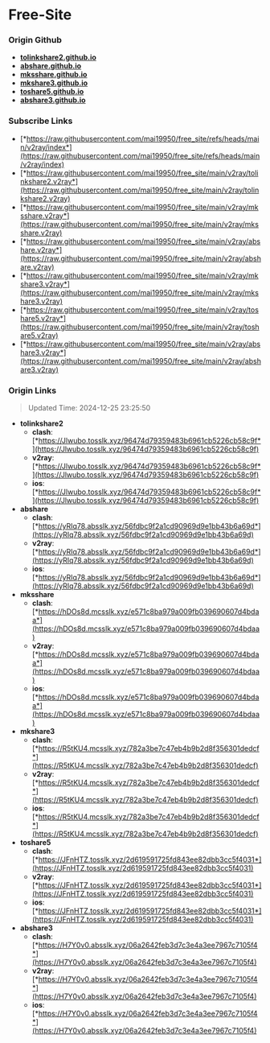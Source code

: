 # Free-Site

### Origin Github

- [**tolinkshare2.github.io**](https://github.com/tolinkshare2/tolinkshare2.github.io)
- [**abshare.github.io**](https://github.com/abshare/abshare.github.io)
- [**mksshare.github.io**](https://github.com/mksshare/mksshare.github.io)
- [**mkshare3.github.io**](https://github.com/mkshare3/mkshare3.github.io)
- [**toshare5.github.io**](https://github.com/toshare5/toshare5.github.io)
- [**abshare3.github.io**](https://github.com/abshare3/abshare3.github.io)

### Subscribe Links

- [*https://raw.githubusercontent.com/mai19950/free_site/refs/heads/main/v2ray/index*](https://raw.githubusercontent.com/mai19950/free_site/refs/heads/main/v2ray/index)
- [*https://raw.githubusercontent.com/mai19950/free_site/main/v2ray/tolinkshare2.v2ray*](https://raw.githubusercontent.com/mai19950/free_site/main/v2ray/tolinkshare2.v2ray)
- [*https://raw.githubusercontent.com/mai19950/free_site/main/v2ray/mksshare.v2ray*](https://raw.githubusercontent.com/mai19950/free_site/main/v2ray/mksshare.v2ray)
- [*https://raw.githubusercontent.com/mai19950/free_site/main/v2ray/abshare.v2ray*](https://raw.githubusercontent.com/mai19950/free_site/main/v2ray/abshare.v2ray)
- [*https://raw.githubusercontent.com/mai19950/free_site/main/v2ray/mkshare3.v2ray*](https://raw.githubusercontent.com/mai19950/free_site/main/v2ray/mkshare3.v2ray)
- [*https://raw.githubusercontent.com/mai19950/free_site/main/v2ray/toshare5.v2ray*](https://raw.githubusercontent.com/mai19950/free_site/main/v2ray/toshare5.v2ray)
- [*https://raw.githubusercontent.com/mai19950/free_site/main/v2ray/abshare3.v2ray*](https://raw.githubusercontent.com/mai19950/free_site/main/v2ray/abshare3.v2ray)

### Origin Links

> Updated Time: 2024-12-25 23:25:50

- **tolinkshare2**
  - **clash**: [*https://Jlwubo.tosslk.xyz/96474d79359483b6961cb5226cb58c9f*](https://Jlwubo.tosslk.xyz/96474d79359483b6961cb5226cb58c9f)
  - **v2ray**: [*https://Jlwubo.tosslk.xyz/96474d79359483b6961cb5226cb58c9f*](https://Jlwubo.tosslk.xyz/96474d79359483b6961cb5226cb58c9f)
  - **ios**: [*https://Jlwubo.tosslk.xyz/96474d79359483b6961cb5226cb58c9f*](https://Jlwubo.tosslk.xyz/96474d79359483b6961cb5226cb58c9f)
- **abshare**
  - **clash**: [*https://yRIq78.absslk.xyz/56fdbc9f2a1cd90969d9e1bb43b6a69d*](https://yRIq78.absslk.xyz/56fdbc9f2a1cd90969d9e1bb43b6a69d)
  - **v2ray**: [*https://yRIq78.absslk.xyz/56fdbc9f2a1cd90969d9e1bb43b6a69d*](https://yRIq78.absslk.xyz/56fdbc9f2a1cd90969d9e1bb43b6a69d)
  - **ios**: [*https://yRIq78.absslk.xyz/56fdbc9f2a1cd90969d9e1bb43b6a69d*](https://yRIq78.absslk.xyz/56fdbc9f2a1cd90969d9e1bb43b6a69d)
- **mksshare**
  - **clash**: [*https://hDOs8d.mcsslk.xyz/e571c8ba979a009fb039690607d4bdaa*](https://hDOs8d.mcsslk.xyz/e571c8ba979a009fb039690607d4bdaa)
  - **v2ray**: [*https://hDOs8d.mcsslk.xyz/e571c8ba979a009fb039690607d4bdaa*](https://hDOs8d.mcsslk.xyz/e571c8ba979a009fb039690607d4bdaa)
  - **ios**: [*https://hDOs8d.mcsslk.xyz/e571c8ba979a009fb039690607d4bdaa*](https://hDOs8d.mcsslk.xyz/e571c8ba979a009fb039690607d4bdaa)
- **mkshare3**
  - **clash**: [*https://R5tKU4.mcsslk.xyz/782a3be7c47eb4b9b2d8f356301dedcf*](https://R5tKU4.mcsslk.xyz/782a3be7c47eb4b9b2d8f356301dedcf)
  - **v2ray**: [*https://R5tKU4.mcsslk.xyz/782a3be7c47eb4b9b2d8f356301dedcf*](https://R5tKU4.mcsslk.xyz/782a3be7c47eb4b9b2d8f356301dedcf)
  - **ios**: [*https://R5tKU4.mcsslk.xyz/782a3be7c47eb4b9b2d8f356301dedcf*](https://R5tKU4.mcsslk.xyz/782a3be7c47eb4b9b2d8f356301dedcf)
- **toshare5**
  - **clash**: [*https://JFnHTZ.tosslk.xyz/2d619591725fd843ee82dbb3cc5f4031*](https://JFnHTZ.tosslk.xyz/2d619591725fd843ee82dbb3cc5f4031)
  - **v2ray**: [*https://JFnHTZ.tosslk.xyz/2d619591725fd843ee82dbb3cc5f4031*](https://JFnHTZ.tosslk.xyz/2d619591725fd843ee82dbb3cc5f4031)
  - **ios**: [*https://JFnHTZ.tosslk.xyz/2d619591725fd843ee82dbb3cc5f4031*](https://JFnHTZ.tosslk.xyz/2d619591725fd843ee82dbb3cc5f4031)
- **abshare3**
  - **clash**: [*https://H7Y0v0.absslk.xyz/06a2642feb3d7c3e4a3ee7967c7105f4*](https://H7Y0v0.absslk.xyz/06a2642feb3d7c3e4a3ee7967c7105f4)
  - **v2ray**: [*https://H7Y0v0.absslk.xyz/06a2642feb3d7c3e4a3ee7967c7105f4*](https://H7Y0v0.absslk.xyz/06a2642feb3d7c3e4a3ee7967c7105f4)
  - **ios**: [*https://H7Y0v0.absslk.xyz/06a2642feb3d7c3e4a3ee7967c7105f4*](https://H7Y0v0.absslk.xyz/06a2642feb3d7c3e4a3ee7967c7105f4)
